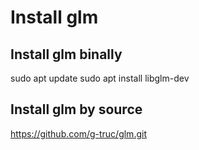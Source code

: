 # Install glm

## Install glm binally
sudo apt update
sudo apt install libglm-dev

## Install glm by source
https://github.com/g-truc/glm.git